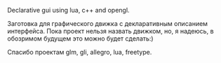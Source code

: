Declarative gui using lua, c++ and opengl.

Заготовка для графического движка с декларативным описанием интерфейса.
Пока проект нельзя назвать движком, но, я надеюсь, в обозримом будущем это можно будет сделать:)

Спасибо проектам glm, gli, allegro, lua, freetype.
